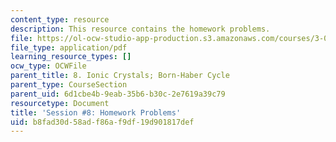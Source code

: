 ```yaml
---
content_type: resource
description: This resource contains the homework problems.
file: https://ol-ocw-studio-app-production.s3.amazonaws.com/courses/3-091sc-introduction-to-solid-state-chemistry-fall-2010/b8fad30d58adf86af9df19d901817def_MIT3_091SCF09_hw8.pdf
file_type: application/pdf
learning_resource_types: []
ocw_type: OCWFile
parent_title: 8. Ionic Crystals; Born-Haber Cycle
parent_type: CourseSection
parent_uid: 6d1cbe4b-9eab-35b6-b30c-2e7619a39c79
resourcetype: Document
title: 'Session #8: Homework Problems'
uid: b8fad30d-58ad-f86a-f9df-19d901817def
---
```

